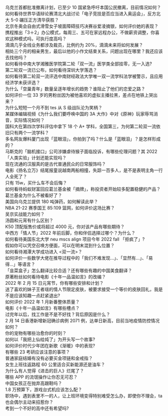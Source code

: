 乌克兰首都批准撤离计划，已至少 10 国紧急呼吁本国公民撤离，目前情况如何？  
如何看待世界华语辩论赛清北大战讨论「电子竞技是否应当进入奥运会」，反方北大 5-0 碾压正方清华获胜？  
北京冬奥会自由式滑雪女子坡面障碍技巧决赛谷爱凌摘银，如何评价她的表现？  
携程推出「3＋2」办公模式，每周三、五可在家远程办公，不做薪资调整，你喜欢这种模式吗，可执行度高吗？  
滴滴几乎全线业务都涉及裁员，比例约为 20%，滴滴未来将如何发展？  
相处三个月的相亲男生，最后以他的小作文结束关系，问题出现在哪里？我还应该去找他吗？  
如何看待中南大学湘雅医学院第二轮「双一流」医学类全部挂零，无一入选?  
第二轮双一流已公布，如何看待深圳大学落选？  
如何看待第二轮双一流评选中南财经政法大学唯一双一流学科法学被警示，且应用经济学未获评选？  
为什么「空巢青年」数量呈逐年增长的趋势？谁阻止了他们的恋爱之路？  
如何评价一位 33 岁的男粉丝因为被他喜欢的虚拟主播拉黑，差点在地铁上哭出来？  
为什么短短一个月不到 tes 从 S 级战队沦为笑柄？  
某媒体编辑视频《为什么我们要呼唤中国的 3A 大作》中对《原神》玩家辱骂消音，实际情况如何？  
国科大在第四次学科评估中拿下 18 个 A+ 学科，全国第三，为何第二轮双一流依旧只有两个一流学科？  
多名网友爆料厦门出现「蓝眼泪」，你拍到了吗？什么是「蓝眼泪」？是怎样形成的？  
马斯克的「脑机接口」公司涉嫌虐待猴子面临投诉，有哪些伦理问题？其 2022「人类实验」计划还能实现吗？  
现在流通的汉服真的是古代普通民众的日常服饰吗？  
电影《扬名立万》结尾报童说越南两船相撞，失踪一百多人，是不是表明主角一行人全死了？  
只有 15w，买什么车不会后悔？  
如何看待蚂蚁财富回应葛兰基金被「摘牌」，称投资者开始较多配置稳健的产品？葛兰基金为什么不被看好了？  
美国向乌克兰提供 180 吨弹药，如何解读此举？  
NBA 21-22 赛季国王 85:109 篮网，如何评价这场比赛？  
吴京实战能力如何？  
汤圆和元宵有什么区别？  
K50 顶配版售价或将超过 4000 元，你对该产品有哪些期待？  
中西方「情人节」2022 年前后脚，你和伴侣选择过哪个？为什么？  
如何看待美国东北大学 neu mscs align 项目今年 2022 fall 「拒疯了」?  
假如你可以凭空召唤方便面，可以在明末混到什么位置？  
如何看待湘潭大学成功进入 <双一流>？  
如何评价一些数学大佬在推导过程中的「我们不难发现…」、「显然有…」、「易得…」等语言？  
「韭菜盒子」怎么翻译比较合适？还有哪些有趣的中国美食翻译？  
原著粉丝如何看待电影《十年一品温如言》的改编？  
2022 年 2 月 15 日元宵节，你有哪些安排和计划？  
送了喜欢的妹子王者瑶的情人节限定皮肤，被要求接受一个等价的皮肤回礼，我是不是应该知趣一点赶紧退出?  
如何评价 2022 年 1 月新番整体质量？  
电影《十年一品温如言》有哪些槽点？  
过完年以后，找工作是不是不好找？背后原因是什么？  
2 月 14 日香港新增新冠确诊病例 2071 例，达单日新高，目前当地疫情防控情况如何？  
你的宠物有哪些治愈你的时刻？  
如何以「我把上仙给炖了」为开头写一个故事?  
如何评价时代少年团在新歌《渐暖》中的表现?  
有哪些 23 考研应该注意的事项？  
普通家庭结婚有没有必要买金项链和金戒指？  
女生上班往返路程 60 公里适合买新能源还是油车？  
为什么有人觉得《进击的巨人》烂尾了？  
哪些 APP 的流氓操作让你忍无可忍？  
中国女孩正在抛弃高跟鞋吗？  
1.8 万预算下，游戏台式机应该怎么配？  
职场中，遇到表里不一的人，让上班环境变得特别难受怎么办，即使你不理会，ta 也会偶尔主动来招惹你？  
考到一个不好的高中还有希望吗?  
